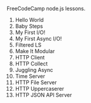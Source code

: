 FreeCodeCamp node.js lessons.

1. Hello World
2. Baby Steps
3. My First I/O!
4. My First Async I/O!
5. Filtered LS
6. Make It Modular
7. HTTP Client
8. HTTP Collect
9. Juggling Async
10. Time Server
11. HTTP File Server
12. HTTP Uppercaserer
13. HTTP JSON API Server
